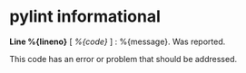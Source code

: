 # pylint informational

**Line %{lineno}** [ _%{code}_ ]  :  %{message}.
 Was reported.

This code has an error or problem that should be addressed.
